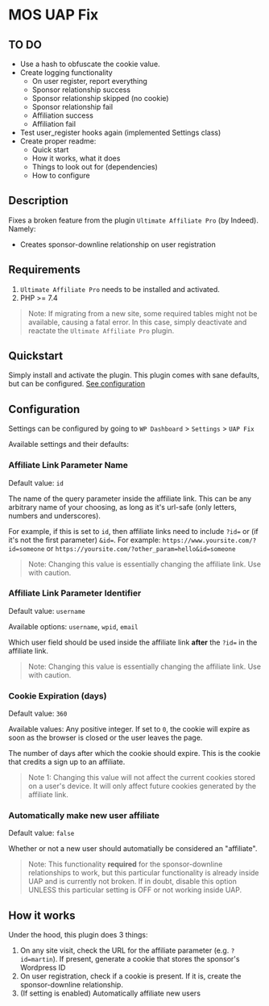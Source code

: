 # MOS UAP Fix

## TO DO

- Use a hash to obfuscate the cookie value.
- Create logging functionality
  - On user register, report everything
  - Sponsor relationship success
  - Sponsor relationship skipped (no cookie)
  - Sponsor relationship fail
  - Affiliation success
  - Affiliation fail
- Test user_register hooks again (implemented Settings class)
- Create proper readme:
  - Quick start
  - How it works, what it does
  - Things to look out for (dependencies)
  - How to configure

## Description

Fixes a broken feature from the plugin `Ultimate Affiliate Pro` (by Indeed). Namely:

- Creates sponsor-downline relationship on user registration

## Requirements

1. `Ultimate Affiliate Pro` needs to be installed and activated.
2. PHP >= 7.4

> Note: If migrating from a new site, some required tables might not be available, causing a fatal error. In this case, simply deactivate and reactate the `Ultimate Affiliate Pro` plugin.

## Quickstart

Simply install and activate the plugin. This plugin comes with sane defaults, but can be configured. [See configuration](#configuration)

## Configuration

Settings can be configured by going to `WP Dashboard` > `Settings` > `UAP Fix`

Available settings and their defaults:

### Affiliate Link Parameter Name

Default value: `id`

The name of the query parameter inside the affiliate link. This can be any arbitrary name of your choosing, as long as it's url-safe (only letters, numbers and underscores).

For example, if this is set to `id`, then affiliate links need to include `?id=` or (if it's not the first parameter) `&id=`. For example: `https://www.yoursite.com/?id=someone` or `https://yoursite.com/?other_param=hello&id=someone`

> Note: Changing this value is essentially changing the affiliate link. Use with caution.

### Affiliate Link Parameter Identifier

Default value: `username`

Available options: `username`, `wpid`, `email`

Which user field should be used inside the affiliate link **after** the `?id=` in the affiliate link.

> Note: Changing this value is essentially changing the affiliate link. Use with caution.


### Cookie Expiration (days)

Default value: `360`

Available values: Any positive integer. If set to `0`, the cookie will expire as soon as the browser is closed or the user leaves the page.

The number of days after which the cookie should expire. This is the cookie that credits a sign up to an affiliate.

> Note 1: Changing this value will not affect the current cookies stored on a user's device. It will only affect future cookies generated by the affiliate link.

### Automatically make new user affiliate

Default value: `false`

Whether or not a new user should automatially be considered an "affiliate".

> Note: This functionality **required** for the sponsor-downline relationships to work, but this particular functionality is already inside UAP and is currently not broken.  If in doubt, disable this option UNLESS this particular setting is OFF or not working inside UAP.

## How it works

Under the hood, this plugin does 3 things:

1. On any site visit, check the URL for the affiliate parameter (e.g. `?id=martin`). If present, generate a cookie that stores the sponsor's Wordpress ID
2. On user registration, check if a cookie is present. If it is, create the sponsor-downline relationship.
3. (If setting is enabled) Automatically affiliate new users
